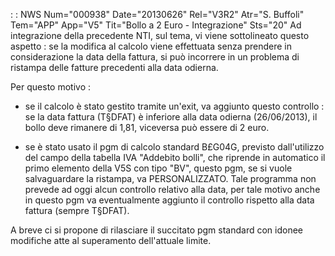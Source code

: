  :  : NWS Num="000938" Date="20130626" Rel="V3R2" Atr="S. Buffoli" Tem="APP" App="V5" Tit="Bollo a 2 Euro - Integrazione" Sts="20"
Ad integrazione della precedente NTI, sul tema, vi viene sottolineato questo aspetto :  se la modifica al calcolo viene effettuata senza prendere in considerazione la data della fattura, si può incorrere in un problema di ristampa delle fatture precedenti alla data odierna.

Per questo motivo : 
* se il calcolo è stato gestito tramite un'exit, va aggiunto questo controllo :  se la data fattura (T§DFAT) è inferiore alla data odierna (26/06/2013), il bollo deve rimanere di 1,81, viceversa può
essere di 2 euro.

* se è stato usato il pgm di calcolo standard B£G04G, previsto dall'utilizzo del campo della tabella
IVA "Addebito bolli", che riprende in automatico il primo elemento della V5S con tipo "BV", questo
pgm, se si vuole salvaguardare la ristampa, va PERSONALIZZATO. Tale programma non prevede ad oggi alcun controllo relativo alla data, per tale motivo anche in questo pgm va eventualmente aggiunto il controllo rispetto alla data fattura (sempre T§DFAT).

A breve ci si propone di rilasciare il succitato pgm standard con idonee modifiche atte al superamento dell'attuale limite.

